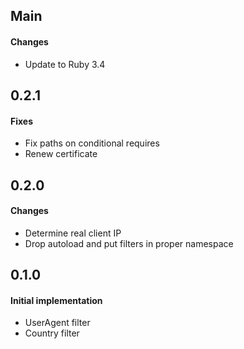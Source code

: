 ## Main

#### Changes
* Update to Ruby 3.4

## 0.2.1

#### Fixes

* Fix paths on conditional requires
* Renew certificate

## 0.2.0

#### Changes

* Determine real client IP
* Drop autoload and put filters in proper namespace

## 0.1.0

#### Initial implementation

* UserAgent filter
* Country filter
